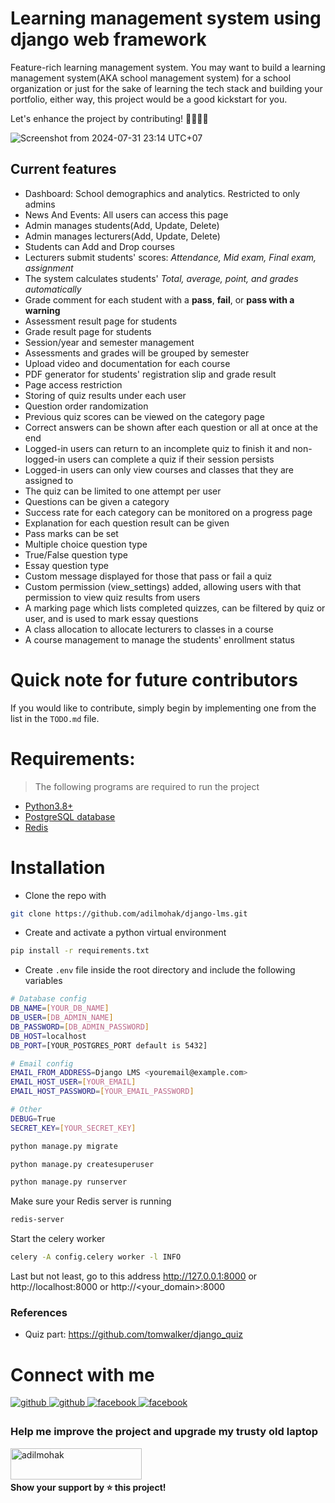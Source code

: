 # Learning management system using django web framework

Feature-rich learning management system. You may want to build a learning management system(AKA school management system) for a school organization or just for the sake of learning the tech stack and building your portfolio, either way, this project would be a good kickstart for you.

Let's enhance the project by contributing! 👩‍💻👩‍💻

![Screenshot from 2024-07-31 23:14 UTC+07](https://github.com/mnymkr/django-lms/blob/main/templates/Django_homepage.png)

## Current features

- Dashboard: School demographics and analytics. Restricted to only admins
- News And Events: All users can access this page
- Admin manages students(Add, Update, Delete)
- Admin manages lecturers(Add, Update, Delete)
- Students can Add and Drop courses
- Lecturers submit students' scores: _Attendance, Mid exam, Final exam, assignment_
- The system calculates students' _Total, average, point, and grades automatically_
- Grade comment for each student with a **pass**, **fail**, or **pass with a warning**
- Assessment result page for students
- Grade result page for students
- Session/year and semester management
- Assessments and grades will be grouped by semester
- Upload video and documentation for each course
- PDF generator for students' registration slip and grade result
- Page access restriction
- Storing of quiz results under each user
- Question order randomization
- Previous quiz scores can be viewed on the category page
- Correct answers can be shown after each question or all at once at the end
- Logged-in users can return to an incomplete quiz to finish it and non-logged-in users can complete a quiz if their session persists
- Logged-in users can only view courses and classes that they are assigned to
- The quiz can be limited to one attempt per user
- Questions can be given a category
- Success rate for each category can be monitored on a progress page
- Explanation for each question result can be given
- Pass marks can be set
- Multiple choice question type
- True/False question type
- Essay question type
- Custom message displayed for those that pass or fail a quiz
- Custom permission (view_settings) added, allowing users with that permission to view quiz results from users
- A marking page which lists completed quizzes, can be filtered by quiz or user, and is used to mark essay questions
- A class allocation to allocate lecturers to classes in a course
- A course management to manage the students' enrollment status 

# Quick note for future contributors

If you would like to contribute, simply begin by implementing one from the list in the `TODO.md` file.

# Requirements:

> The following programs are required to run the project

- [Python3.8+](https://www.python.org/downloads/)
- [PostgreSQL database](https://www.postgresql.org/download/)
- [Redis](https://redis.io/docs/latest/operate/oss_and_stack/install/install-redis/)

# Installation

- Clone the repo with

```bash
git clone https://github.com/adilmohak/django-lms.git
```

- Create and activate a python virtual environment

```bash
pip install -r requirements.txt
```

- Create `.env` file inside the root directory and include the following variables

```bash
# Database config
DB_NAME=[YOUR_DB_NAME]
DB_USER=[DB_ADMIN_NAME]
DB_PASSWORD=[DB_ADMIN_PASSWORD]
DB_HOST=localhost
DB_PORT=[YOUR_POSTGRES_PORT default is 5432]

# Email config
EMAIL_FROM_ADDRESS=Django LMS <youremail@example.com>
EMAIL_HOST_USER=[YOUR_EMAIL]
EMAIL_HOST_PASSWORD=[YOUR_EMAIL_PASSWORD]

# Other
DEBUG=True
SECRET_KEY=[YOUR_SECRET_KEY]
```

```bash
python manage.py migrate
```

```bash
python manage.py createsuperuser
```

```bash
python manage.py runserver
```

Make sure your Redis server is running

```bash
redis-server
```

Start the celery worker

```bash
celery -A config.celery worker -l INFO
```

Last but not least, go to this address http://127.0.0.1:8000 or http://localhost:8000 or http://<your_domain>:8000

### References

- Quiz part: https://github.com/tomwalker/django_quiz

# Connect with me

<div>
<a href="https://github.com/mnymkr" target="_blank">
<img src=https://img.shields.io/badge/github-%2324292e.svg?&style=for-the-badge&logo=github&logoColor=white alt=github style="margin-bottom: 5px;" />
</a>
<a href="https://github.com/HoanNhi" target="_blank">
<img src=https://img.shields.io/badge/github-%2324292e.svg?&style=for-the-badge&logo=github&logoColor=white alt=github style="margin-bottom: 5px;" />
</a>
<a href="https://www.facebook.com/thomastran263/" target="_blank">
<img src=https://img.shields.io/badge/facebook-%232E87FB.svg?&style=for-the-badge&logo=facebook&logoColor=white alt=facebook style="margin-bottom: 5px;" />
</a>
<a href="https://www.facebook.com/thomastran263/" target="_blank">
<img src=https://img.shields.io/badge/facebook-%232E87FB.svg?&style=for-the-badge&logo=facebook&logoColor=white alt=facebook style="margin-bottom: 5px;" />
</a>
</div>

### Help me improve the project and upgrade my trusty old laptop

<p><a href="https://www.buymeacoffee.com/adilmohak"> <img align="left" src="https://cdn.buymeacoffee.com/buttons/v2/default-yellow.png" height="50" width="210" alt="adilmohak" /></a></p><br><br>

#### Show your support by ⭐️ this project!
